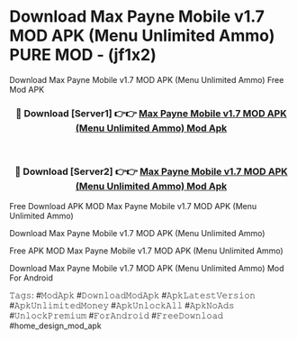 # Download Max Payne Mobile v1.7 MOD APK (Menu Unlimited Ammo) PURE MOD - (jf1x2)
Download Max Payne Mobile v1.7 MOD APK (Menu Unlimited Ammo) Free Mod APK

<div align="center">
<h3>🔴 Download [Server1] 👉👉 <a href="https://apk-comot.site?title=Max_Payne_Mobile_v1.7_MOD_APK_(Menu_Unlimited_Ammo)">Max Payne Mobile v1.7 MOD APK (Menu Unlimited Ammo) Mod Apk</a></h3><br>

<h3>🔴 Download [Server2] 👉👉 <a href="https://apk-comot.site?title=Max_Payne_Mobile_v1.7_MOD_APK_(Menu_Unlimited_Ammo)">Max Payne Mobile v1.7 MOD APK (Menu Unlimited Ammo) Mod Apk</a></h3>
</div>


Free Download APK MOD Max Payne Mobile v1.7 MOD APK (Menu Unlimited Ammo)

Download Max Payne Mobile v1.7 MOD APK (Menu Unlimited Ammo) 

Free APK MOD Max Payne Mobile v1.7 MOD APK (Menu Unlimited Ammo) 

Download Max Payne Mobile v1.7 MOD APK (Menu Unlimited Ammo) Mod For Android

𝚃𝚊𝚐𝚜: #𝙼𝚘𝚍𝙰𝚙𝚔 #𝙳𝚘𝚠𝚗𝚕𝚘𝚊𝚍𝙼𝚘𝚍𝙰𝚙𝚔 #𝙰𝚙𝚔𝙻𝚊𝚝𝚎𝚜𝚝𝚅𝚎𝚛𝚜𝚒𝚘𝚗 #𝙰𝚙𝚔𝚄𝚗𝚕𝚒𝚖𝚒𝚝𝚎𝚍𝙼𝚘𝚗𝚎𝚢 #𝙰𝚙𝚔𝚄𝚗𝚕𝚘𝚌𝚔𝙰𝚕𝚕 #𝙰𝚙𝚔𝙽𝚘𝙰𝚍𝚜 #𝚄𝚗𝚕𝚘𝚌𝚔𝙿𝚛𝚎𝚖𝚒𝚞𝚖 #𝙵𝚘𝚛𝙰𝚗𝚍𝚛𝚘𝚒𝚍 #𝙵𝚛𝚎𝚎𝙳𝚘𝚠𝚗𝚕𝚘𝚊𝚍 #home_design_mod_apk